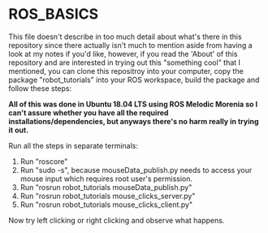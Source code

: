 # ROS_BASICS

This file doesn't describe in too much detail about what's there in this repository since there actually isn't much to mention aside from having a look at my notes if you'd like, however, if you read the 'About' of this repository and are interested in trying out this "something cool" that I mentioned, you can clone this repositroy into your computer, copy the package "robot_tutorials" into your ROS workspace, build the package and follow these steps:

**All of this was done in Ubuntu 18.04 LTS using ROS Melodic Morenia so I can't assure whether you have all the required installations/dependencies, but anyways there's no harm really in trying it out.**

Run all the steps in separate terminals:
1. Run "roscore"
2. Run "sudo -s", because mouseData_publish.py needs to access your mouse input which requires root user's permission.
3. Run "rosrun robot_tutorials mouseData_publish.py"
4. Run "rosrun robot_tutorials mouse_clicks_server.py"
5. Run "rosrun robot_tutorials mouse_clicks_client.py"

Now try left clicking or right clicking and observe what happens.
